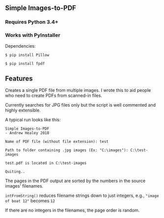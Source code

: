 ## Simple Images-to-PDF


### Requires Python 3.4+
### Works with PyInstaller

Dependencies:

`$ pip install Pillow`

`$ pip install fpdf`

## Features

Creates a single PDF file from multiple images. I wrote this to aid people who need to create PDFs from scanned-in files.

Currently searches for JPG files only but the script is well commented and highly extensible.

A typical run looks like this:

```
Simple Images-to-PDF
- Andrew Healey 2018

Name of PDF file (without file extension): test

Path to folder containing .jpg images (Ex: "C:\images"): C:\test-images

test.pdf is located in C:\test-images

Quiting..
```

The pages in the PDF output are sorted by the numbers in the source images' filenames.

`intFromString()` reduces filename strings down to just integers, e.g., `"image of boat 12"` becomes `12`

If there are no integers in the filenames, the page order is random.
